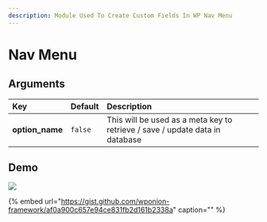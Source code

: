 ```yaml
---
description: Module Used To Create Custom Fields In WP Nav Menu
---
```


# Nav Menu

## Arguments <a id="arguments"></a>

| Key | Default | Description |
| :--- | :--- | :--- |
| **option\_name** | `false` | This will be used as a meta key to  retrieve / save / update data in database |

## Demo

![](https://vsp.ams3.cdn.digitaloceanspaces.com/sshots/i/2019/Jan/17/1547729977-128.jpg)

{% embed url="https://gist.github.com/wponion-framework/af0a900c657e94ce831fb2d161b2338a" caption="" %}

